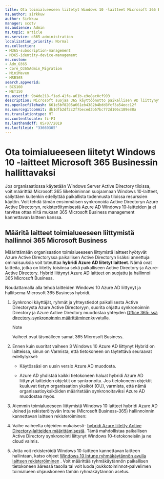 ```yaml
---
title: Ota toimialueeseen liitetyt Windows 10 -laitteet Microsoft 365 Businessin hallittavaksi
ms.author: sirkkuw
author: Sirkkuw
manager: scotv
ms.audience: Admin
ms.topic: article
ms.service: o365-administration
localization_priority: Normal
ms.collection:
- M365-subscription-management
- M365-identity-device-management
ms.custom:
- Adm_O365
- Core_O365Admin_Migration
- MiniMaven
- MSB365
search.appverid:
- BCS160
- MET150
ms.assetid: 9b4de218-f1ad-41fa-a61b-e9e8ac0cf993
description: Microsoft suojaa 365 käyttöönotto paikallisen AD liittynyt Windows 10-laitteita.
ms.openlocfilehash: 661e5bf8205a661eb4382b4bdd8fcf3a54ecc12f
ms.sourcegitcommit: db1dfb2df2c2f7beced3b57bc772d106c189e88a
ms.translationtype: MT
ms.contentlocale: fi-FI
ms.lasthandoff: 05/07/2019
ms.locfileid: "33660305"
---
```

# <a name="enable-domain-joined-windows-10-devices-to-be-managed-by-microsoft-365-business"></a>Ota toimialueeseen liitetyt Windows 10 -laitteet Microsoft 365 Businessin hallittavaksi

Jos organisaatiossa käytetään Windows Server Active Directory tiloissa, voit määrittää Microsoft 365 liiketoiminnan suojaamaan Windows 10-laitteet, säilyttäen kuitenkin edellyttää paikallista todennusta tiloissa resurssien käytön. Voit tehdä tämän ensimmäisen synkronoida Active Directoryn Azure Active Directoryn, rekisteröitymisestä Azure AD Windows 10-laitteiden ja ei tarvitse ottaa niitä mukaan 365 Microsoft Business management kannettavan laitteen kanssa.
  
## <a name="set-up-domain-joined-devices-to-be-managed-by-microsoft-365-business"></a>Määritä laitteet toimialueeseen liittymistä hallinnoi 365 Microsoft Business

Määrittämään organisaation toimialueeseen liittymistä laitteet hyötyvät Azure Active Directoryssa paikallisen Active Directoryn lisäksi annettuja ominaisuuksia voit toteuttaa **hybridi Azure AD liitetyt laitteet**. Nämä ovat laitteita, jotka on liitetty toisiinsa sekä paikalliseen Active Directory-ja Azure-Active Directory. Hybrid liittynyt Azure AD laitteet on suojattu ja hallinnoi 365 Microsoft Business. 
  
Noudattamalla alla tehdä laitteiden Windows 10 Azure AD liittynyt ja hallitsema Microsoft 365 Business hybridi.
  
1. Synkronoi käyttäjät, ryhmät ja yhteystiedot paikallisesta Active Directorysta Azure Active Directoryyn, suorita ohjattu synkronoinnin Directory ja Azure Active Directory muodostaa yhteyden [Office 365: ssä directory-synkronoinnin määrittäminen](https://support.office.com/article/1b3b5318-6977-42ed-b5c7-96fa74b08846)kuvatulla.
    
    > [!NOTE]
    > Vaiheet ovat täsmälleen samat 365 Microsoft Business. 
  
2. Ennen kuin suoritat vaiheen 3 Windows 10 Azure AD liittynyt Hybrid on laitteissa, sinun on Varmista, että tietokoneen on täytettävä seuraavat edellytykset:

   - Käytössäsi on uusin versio Azure AD muodosta.

   - Azure AD yhdistää kaikki tietokoneen haluat hybridi Azure AD liittynyt laitteiden objektit on synkronoitu. Jos tietokoneen objektit kuuluvat tietyn organisaation yksiköt (OU), varmista, että nämä organisaatioyksiköiden määritetään synkronoitaviksi Azure AD muodostaa myös.
    
3. Aiemmin toimialueeseen liittymistä Windows 10 laitteet hybridi Azure AD Joined ja rekisteröityvän Intune (Microsoft Business-365) hallinnoinnin kannettavan laitteen rekisteröiminen:
    
4. Vaihe vaiheelta ohjeiden mukaisesti- [hybridi Azure liitetty Active Directory-laitteiden määrittämisestä](https://go.microsoft.com/fwlink/p/?linkid=872870). Tämä mahdollistaa paikallisen Active Directory synkronointi liittynyt Windows 10-tietokoneisiin ja ne cloud valmis.
    
5. Jotta voit rekisteröidä Windows 10-laitteen kannettavan laitteen hallintaan, katso ohjeet [Windows 10 Intune ryhmäkäytännön avulla laitteen rekisteröiminen](https://go.microsoft.com/fwlink/p/?linkid=872871) . Voit määrittää ryhmäkäytännön paikallisen tietokoneen ääressä tasolla tai voit luoda joukkotoiminnot-palvelimen toimialueen ohjauskoneen tämän ryhmäkäytännön asetus.